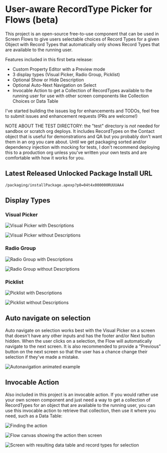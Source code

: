 # User-aware RecordType Picker for Flows (beta)

This project is an open-source free-to-use component that can be used in Screen Flows to give users selectable choices of Record Types for a given Object with Record Types that automatically only shows Record Types that are available to the running user.

Features included in this first beta release:
 - Custom Property Editor with a Preview mode
 - 3 display types (Visual Picker, Radio Group, Picklist)
 - Optional Show or Hide Description
 - Optional Auto-Next Navigation on Select
 - Invocable Action to get a Collection of RecordTypes available to the running user for use with other screen components like Collection Choices or Data Table

I've started building the issues log for enhancements and TODOs, feel free to submit issues and enhancement requests (PRs are welcome!)

NOTE ABOUT THE TEST DIRECTORY: the "test" directory is _not_ needed for sandbox or scratch org deploys. It includes RecordTypes on the Contact object that is useful for demonstrations and QA but you probably don't want them in an org you care about. Until we get packaging sorted and/or dependency injection with mocking for tests, I don't recommend deploying this to a production org unless you've written your own tests and are comfortable with how it works for you.

## Latest Released Unlocked Package Install URL

`/packaging/installPackage.apexp?p0=04t4x000000RUUUAA4`

## Display Types 

### Visual Picker
![Visual Picker with Descriptions](assets/visualpicker_desc.png)

![Visual Picker without Descriptions](assets/visualpicker_no_desc.png)

### Radio Group
![Radio Group with Descriptions](assets/radiogroup_desc.png)

![Radio Group without Descriptions](assets/picklist_no_desc.png)

### Picklist
![Picklist with Descriptions](assets/picklist_desc.png)

![Picklist without Descriptions](assets/picklist_no_desc.png)

## Auto navigate on selection

Auto navigate on selection works best with the Visual Picker on a screen that doesn't have any other inputs and has the footer and/or Next button hidden. When the user clicks on a selection, the Flow will automatically navigate to the next screen. It is also recommended to provide a "Previous" button on the next screen so that the user has a chance change their selection if they've made a mistake.

![Autonavigation animated example](assets/autonavigation.gif)

## Invocable Action

Also included in this project is an invocable action. If you would rather use your own screen component and just need a way to get a collection of RecordTypes for an object that are available to the running user, you can use this invocable action to retrieve that collection, then use it where you need, such as a Data Table:

![Finding the action](assets/invocable_find_element.png)

![Flow canvas showing the action then screen](assets/invocable_flowcanvas.png)

![Screen with resulting data table and record types for selection](assets/invocable_with_datatable.png)
